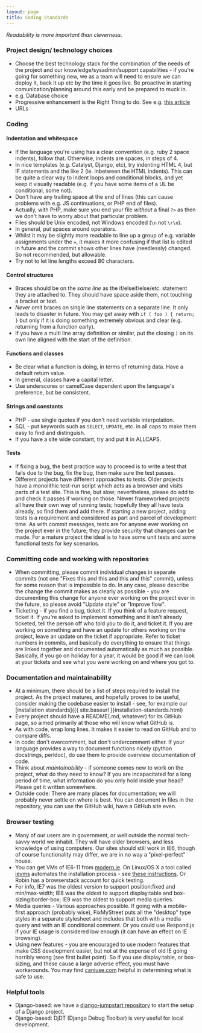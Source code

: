 ```yaml
---
layout: page
title: Coding Standards
---
```


*Readability is more important than cleverness.*

### Project design/ technology choices

* Choose the best technology stack for the combination of the needs of the
  project and our knowledge/sysadmin/support capabilities - if you're going for
  something new, we as a team will need to ensure we can deploy it, back it up
  etc by the time it goes live. Be proactive in starting comunication/planning
  around this early and be prepared to muck in.
* e.g. Database choice
* Progressive enhancement is the Right Thing to do. See e.g. [this
  article](http://jakearchibald.com/2013/progressive-enhancement-still-important/)
* URLs

### Coding

#### Indentation and whitespace

* If the language you're using has a clear convention (e.g. ruby 2 space
  indents), follow that. Otherwise, indents are spaces, in steps of 4. 
* In nice templates (e.g. Catalyst, Django, etc), try indenting HTML 4, but IF
  statements and the like 2 (ie. inbetween the HTML indents). This can be quite
  a clear way to indent loops and conditional blocks, and yet keep it visually
  readable (e.g. if you have some items of a UL be conditional, some not).
* Don't have any trailing space at the end of lines (this can cause problems
  with e.g. JS continuations, or PHP end of files).
* Actually, with PHP, make sure you end your file *without* a final `?>` as
  then we don't have to worry about that particular problem.
* Files should be Unix encoded, not Windows encoded (`\n` not `\r\n`).
* In general, put spaces around operators.
* Whilst it may be slightly more readable to line up a group of e.g. variable
  assignments under the `=`, it makes it more confusing if that list is edited
  in future and the commit shows other lines have (needlessly) changed. So not
  recommended, but allowable.
* Try not to let line lengths exceed 80 characters.

#### Control structures

* Braces should be on the *same line* as the if/elseif/else/etc. statement they
  are attached to. They should have space aside them, not touching a bracket or
  text.
* *Never* omit braces on single line statements on a separate line. It only
  leads to disaster in future. You may get away with `if ( foo ) { return; }`
  but only if it is doing something extremely obvious and clear (e.g. returning
  from a function early).
* If you have a multi line array definition or similar, put the closing `)` on
  its own line aligned with the start of the definition.

#### Functions and classes

* Be clear what a function is doing, in terms of returning data. Have a default
  return value.
* In general, classes have a capital letter.
* Use underscores or camelCase dependent upon the language's preference, but be
  consistent.

#### Strings and constants

* PHP - use single quotes if you don't need variable interpolation.
* SQL - put keywords such as `SELECT`, `UPDATE`, etc. in all caps to make them
  easy to find and distinguish.
* If you have a site wide constant, try and put it in ALLCAPS.

#### Tests

* If fixing a bug, the best practice way to proceed is to write a test that
  fails due to the bug, fix the bug, then make sure the test passes.
* Different projects have different approaches to tests. Older projects have a
  monolithic test-run script which acts as a browser and visits parts of a test
  site. This is fine, but slow; nevertheless, please do add to and check it
  passes if working on those. Newer frameworked projects all have their own way
  of running tests; hopefully they all have tests already, so find them and add
  there. If starting a new project, adding tests is a requirement and
  considered as part and parcel of development time. As with commit messages,
  tests are for anyone ever working on the project ever in the future; they
  provide security that changes can be made. For a mature project the ideal is
  to have some unit tests and some functional tests for key scenarios.

### Committing code and working with repositories

* When committing, please commit individual changes in separate commits (not
  one "Fixes this and this and this and this" commit), unless for some reason
  that is impossible to do. In any case, please describe the change the commit
  makes as clearly as possible - you are documenting this change for anyone
  ever working on the project ever in the future, so please avoid "Update
  style" or "Improve flow".
* Ticketing - if you find a bug, ticket it. If you think of a feature request,
  ticket it. If you're asked to implement something and it isn't already
  ticketed, tell the person off who told you to do it, and ticket it. If you
  are working on something and have an update for others working on the
  project, leave an update on the ticket if appropriate. Refer to ticket
  numbers in commits, and basically do everything to ensure that things are
  linked together and documented automatically as much as possible. Basically,
  if you go on holiday for a year, it would be good if we can look at your
  tickets and see what you were working on and where you got to.

### Documentation and maintainability

* At a minimum, there should be a list of steps required to install the
  project. As the project matures, and hopefully proves to be useful, consider
  making the codebase easier to install - see, for example our [installation
  standards]({{ site.baseurl }}installation-standards.html)
* Every project should have a README(.md, whatever) for its GitHub page, so
  aimed primarily at those who will know what GitHub is.
* As with code, wrap long lines. It makes it easier to read on GitHub and to
  compare diffs.
* In code: don't overcomment, but don't undercomment either. If your language
  provides a way to document functions nicely (python docstrings, perldoc), do
  use them to provide overview documentation of code.
* Think about *maintainability* - if someone comes new to work on the project,
  what do they need to know? If you are incapacitated for a long period of
  time, what information do you only hold inside your head? Please get it
  written somewhere.
* Outside code: There are many places for documentation; we will probably never
  settle on where is best. You can document in files in the repository, you can
  use the GitHub wiki, have a GitHub site even.

### Browser testing

* Many of our users are in government, or well outside the normal tech-savvy
  world we inhabit. They will have older browsers, and less knowledge of using
  computers. Our sites should still work in IE6, though of course functionality
  may differ, we are in no way a "pixel-perfect" house.
* You can get VMs of IE6-11 from
  [modern.ie](http://www.modern.ie/en-US/virtualization-tools#downloads). On
  Linux/OS X a tool called [ievms](https://github.com/xdissent/ievms) automates
  the installation process - see [these
  instructions](https://github.com/xdissent/ievms#installation). Or Robin has a
  browserstack account for quick testing.
* For info, IE7 was the oldest version to support position:fixed and
  min/max-width; IE8 was the oldest to support display:table and
  box-sizing:border-box; IE9 was the oldest to support media queries.
* Media queries - Various approaches possible. If going with a mobile-first
  approach (probably wise), FixMyStreet puts all the "desktop" type styles in a
  separate stylesheet and includes that both with a media query and with an IE
  conditional comment. Or you could use Respond.js if your IE usage is
  considered low enough (it can have an effect on IE browsing).
* Using new features - you are encouraged to use modern features that make CSS
  development easier, but not at the expense of old IE going horribly wrong
  (see first bullet point). So if you use display:table, or box-sizing, and
  these cause a large adverse effect, you must have workarounds. You may find
  [caniuse.com](http://caniuse.com/) helpful in determining what is safe to
  use.

### Helpful tools

* Django-based: we have a [django-jumpstart
  repository](https://github.com/mysociety/django-jumpstart) to start the setup
  of a Django project.
* Django-based: DjDT (Django Debug Toolbar) is very useful for local
  development.
